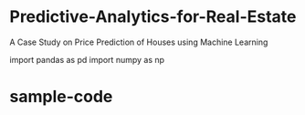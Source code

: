 # Predictive-Analytics-for-Real-Estate
A Case Study on Price Prediction of Houses using Machine Learning

import pandas as pd
import numpy as np
# sample-code
